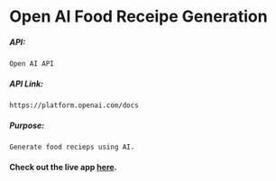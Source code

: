 # Open AI Food Receipe Generation

##### API:
    Open AI API

##### API Link:
    https://platform.openai.com/docs

##### Purpose:
    Generate food recieps using AI.

#### Check out the live app [here](https://shyam-brs.github.io/food-recipe-generation/).
